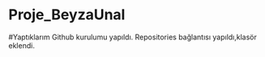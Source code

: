 # Proje_BeyzaUnal
#Yaptıklarım
Github kurulumu yapıldı.
Repositories bağlantısı yapıldı,klasör eklendi.